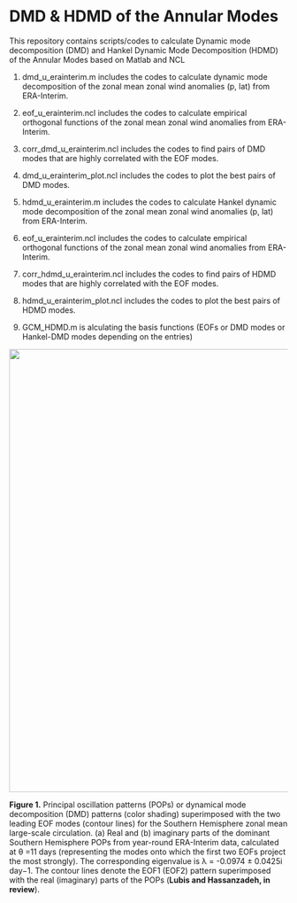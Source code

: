 # DMD & HDMD of the Annular Modes
This repository contains scripts/codes to calculate Dynamic mode decomposition (DMD) and Hankel Dynamic Mode Decomposition (HDMD) of the Annular Modes based on Matlab and NCL

1. dmd_u_erainterim.m includes the codes to calculate dynamic mode decomposition of the zonal mean zonal wind anomalies (p, lat) from ERA-Interim.

2. eof_u_erainterim.ncl includes the codes to calculate empirical orthogonal functions of the zonal mean zonal wind anomalies from ERA-Interim.

3. corr_dmd_u_erainterim.ncl includes the codes to find pairs of DMD modes that are highly correlated with the EOF modes.

4. dmd_u_erainterim_plot.ncl includes the codes to plot the best pairs of DMD modes.

5. hdmd_u_erainterim.m includes the codes to calculate Hankel dynamic mode decomposition of the zonal mean zonal wind anomalies (p, lat) from ERA-Interim.

6. eof_u_erainterim.ncl includes the codes to calculate empirical orthogonal functions of the zonal mean zonal wind anomalies from ERA-Interim.

7. corr_hdmd_u_erainterim.ncl includes the codes to find pairs of HDMD modes that are highly correlated with the EOF modes.

8. hdmd_u_erainterim_plot.ncl includes the codes to plot the best pairs of HDMD modes.

9. GCM_HDMD.m is alculating the basis functions (EOFs or DMD modes or Hankel-DMD modes depending on the entries)

<p align="center">
  <img src="https://github.com/sandrolubis/DMD_HDMD_Annular_Modes/blob/main/example/dmd_ref_new_crop.png" width="800">
</p>


**Figure 1.** Principal oscillation patterns (POPs) or dynamical mode decomposition (DMD) patterns (color shading) superimposed with the two leading EOF modes (contour lines) for the Southern Hemisphere zonal mean large-scale circulation. (a) Real and (b) imaginary parts of the dominant Southern Hemisphere POPs from year-round ERA-Interim data, calculated at θ =11 days (representing the modes onto which the first two EOFs project the most strongly). The corresponding eigenvalue is λ = -0.0974 ± 0.0425i day−1. The contour lines denote the EOF1 (EOF2) pattern superimposed with the real (imaginary) parts of the POPs (**Lubis and Hassanzadeh, in review**).
